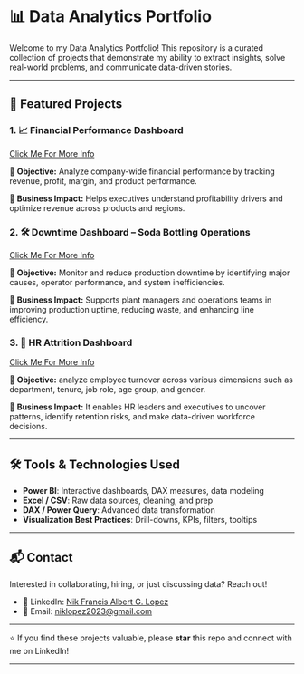 # 📊 Data Analytics Portfolio

Welcome to my Data Analytics Portfolio! This repository is a curated collection of projects that demonstrate my ability to extract insights, solve real-world problems, and communicate data-driven stories.

---

## 📂 Featured Projects

### 1. **📈 Financial Performance Dashboard** 
[Click Me For More Info](https://github.com/niklopez-analytics/Data_Analytics_Portfolio/blob/main/Projects/Financial_Performance_Analysis/README.md)

📌 **Objective:** Analyze company-wide financial performance by tracking revenue, profit, margin, and product performance.

📌 **Business Impact:** Helps executives understand profitability drivers and optimize revenue across products and regions.


### 2. 🛠️ Downtime Dashboard – Soda Bottling Operations
[Click Me For More Info](https://github.com/niklopez-analytics/Data_Analytics_Portfolio/blob/main/Projects/Downtime_Analysis/README.md)

📌 **Objective:** Monitor and reduce production downtime by identifying major causes, operator performance, and system inefficiencies.

📌 **Business Impact:** Supports plant managers and operations teams in improving production uptime, reducing waste, and enhancing line efficiency.

### 3. 👥 HR Attrition Dashboard
[Click Me For More Info](https://github.com/niklopez-analytics/Data_Analytics_Portfolio/blob/main/Projects/HR_Attrition_Analysis/README.md)

📌 **Objective:** analyze employee turnover across various dimensions such as department, tenure, job role, age group, and gender. 

📌 **Business Impact:** It enables HR leaders and executives to uncover patterns, identify retention risks, and make data-driven workforce decisions.


---


## 🛠️ Tools & Technologies Used

- **Power BI**: Interactive dashboards, DAX measures, data modeling
- **Excel / CSV**: Raw data sources, cleaning, and prep
- **DAX / Power Query**: Advanced data transformation
- **Visualization Best Practices**: Drill-downs, KPIs, filters, tooltips

---

## 📬 Contact

Interested in collaborating, hiring, or just discussing data? Reach out!

- 💼 LinkedIn: [Nik Francis Albert G. Lopez](https://www.linkedin.com/in/nik-francis-albert-l-41b104216/)
- 📧 Email: niklopez2023@gmail.com

---

⭐ If you find these projects valuable, please **star** this repo and connect with me on LinkedIn!

---

